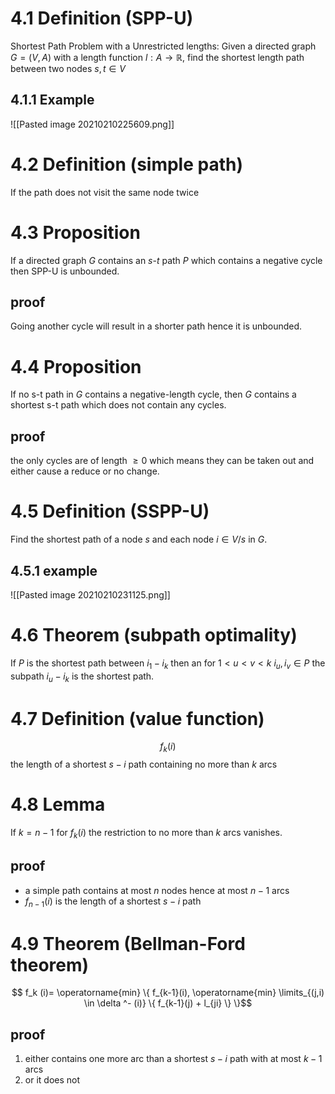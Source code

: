 # 4.1 Definition (SPP-U)
Shortest Path Problem with a Unrestricted lengths:
Given a directed graph $G=(V,A)$ with a length function $l: A \rightarrow \mathbb{R}$, find the shortest length path between two nodes $s,t \in V$

## 4.1.1 Example
![[Pasted image 20210210225609.png]]

# 4.2 Definition (simple path)
If the path does not visit the same node twice

# 4.3 Proposition
If a directed graph $G$ contains an $s$-$t$ path $P$ which contains a negative cycle then SPP-U is unbounded.

## proof
Going another cycle will result in a shorter path hence it is unbounded.

# 4.4 Proposition
If no s-t path in $G$ contains a negative-length cycle, then $G$ contains a shortest s-t path which does not contain any cycles.

## proof
the only cycles are of length $\geq 0$ which means they can be taken out and either cause a reduce or no change.

# 4.5 Definition (SSPP-U)
Find the shortest path of a node $s$ and each node $i \in V/{s}$ in $G$.

## 4.5.1 example
![[Pasted image 20210210231125.png]]

# 4.6 Theorem (subpath optimality)
If $P$ is the shortest path between $i_1-i_k$ then an for $1<u<v<k$ $i_u,i_v \in P$ the subpath $i_u-i_k$ is  the shortest path.

# 4.7 Definition (value function)
$$ f_k(i) $$
the length of a shortest $s-i$ path containing no more than $k$ arcs

# 4.8 Lemma
If $k=n-1$ for $f_k(i)$ the restriction to no more than $k$ arcs vanishes.

## proof
- a simple path contains at most $n$ nodes hence at most $n-1$ arcs
- $f_{n-1}(i)$ is the length of a shortest $s-i$ path

# 4.9 Theorem (Bellman-Ford theorem)
$$ f_k (i)= \operatorname{min} \{ f_{k-1}(i), \operatorname{min} \limits_{(j,i) \in \delta ^- (i)} \{ f_{k-1}(j) + l_{ji} \} \}$$

## proof
1. either contains one more arc than a shortest $s-i$ path with at most $k-1$ arcs
2. or it does not
